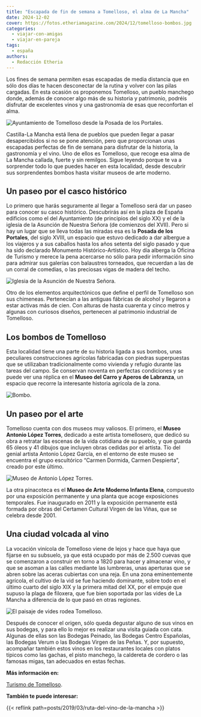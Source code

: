 ```yaml
---
title: "Escapada de fin de semana a Tomelloso, el alma de La Mancha"
date: 2024-12-02
cover: https://fotos.etheriamagazine.com/2024/12/tomelloso-bombos.jpg
categories: 
  - viajar-con-amigas
  - viajar-en-pareja
tags: 
  - españa
authors: 
  - Redacción Etheria
---
```


Los fines de semana permiten esas escapadas de media distancia que en sólo dos días te 
hacen desconectar de la rutina y volver con las pilas cargadas. En esta ocasión os 
proponemos Tomelloso, un pueblo manchego donde, además de conocer algo más de su 
historia y patrimonio, podréis disfrutar de excelentes vinos y una gastronomía de esas 
que reconfortan el alma. 

![Ayuntamiento de Tomelloso desde la Posada de los Portales.](https://fotos.etheriamagazine.com/2024/12/tomelloso-ayuntamiento-posada-portales.jpg "Ayuntamiento de Tomelloso desde la Posada de los Portales. © Turismo de Tomelloso")

Castilla-La Mancha está llena de pueblos que pueden llegar a pasar desapercibidos si no 
se pone atención, pero que proporcionan unas escapadas perfectas de fin de semana para 
disfrutar de la historia, la gastronomía y el vino. Uno de ellos es Tomelloso, que 
recoge esa alma de La Mancha callada, fuerte y sin remilgos. Sigue leyendo porque te va 
a sorprender todo lo que puedes hacer en esta localidad, desde descubrir sus 
sorprendentes bombos hasta visitar museos de arte moderno. 

## Un paseo por el casco histórico

Lo primero que harás seguramente al llegar a Tomelloso será dar un paseo para conocer su 
casco histórico. Descubrirás así en la plaza de España edificios como el del 
Ayuntamiento (de principios del siglo XX) y el de la iglesia de la Asunción de Nuestra 
Señora (de comienzos del XVII). Pero si hay un lugar que se lleva todas las miradas esa 
es la **Posada de los Portales**, del siglo XVIII, un espacio que estuvo dedicado a dar 
albergue a los viajeros y a sus caballos hasta los años setenta del siglo pasado y que 
ha sido declarado Monumento Histórico-Artístico. Hoy día alberga la Oficina de Turismo y 
merece la pena acercarse no sólo para pedir información sino para admirar sus galerías 
con balaustres torneados, que recuerdan a las de un corral de comedias, o las preciosas 
vigas de madera del techo. 

![Iglesia de la Asunción de Nuestra Señora.](https://fotos.etheriamagazine.com/2024/12/tomelloso-iglesia.jpg "Iglesia de la Asunción de Nuestra Señora. © Turismo de Tomelloso")

Otro de los elementos arquitectónicos que define el perfil de Tomelloso son sus 
chimeneas. Pertenecían a las antiguas fábricas de alcohol y llegaron a estar activas más 
de cien. Con alturas de hasta cuarenta y cinco metros y algunas con curiosos diseños, 
pertenecen al patrimonio industrial de Tomelloso. 

## Los bombos de Tomelloso

Esta localidad tiene una parte de su historia ligada a sus bombos, unas peculiares 
construcciones agrícolas fabricadas con piedras superpuestas que se utilizaban 
tradicionalmente como vivienda y refugio durante las tareas del campo. Se conservan 
noventa en perfectas condiciones y se puede ver una réplica en el **Museo del Carro y 
Aperos de Labranza**, un espacio que recorre la interesante historia agrícola de la 
zona. 

![Bombo.](https://fotos.etheriamagazine.com/2024/12/tomelloso-bombos.jpg "Bombo. © Turismo de Tomelloso.")

## Un paseo por el arte

Tomelloso cuenta con dos museos muy valiosos. El primero, el **Museo Antonio López 
Torres**, dedicado a este artista tomellosero, que dedicó su obra a retratar las escenas 
de la vida cotidiana de su pueblo, y que guarda 65 óleos y 41 dibujos que incluyen obras 
cedidas por el artista. Tío del genial artista Antonio López García, en el entorno de 
este museo se encuentra el grupo escultórico “Carmen Dormida, Carmen Despierta”, creado 
por este último. 

![Museo de Antonio López Torres.](https://fotos.etheriamagazine.com/2024/12/tomelloso-museo-antonio-lopez-torres.jpg "Museo de Antonio López Torres. © Turismo de Tomelloso")

La otra pinacoteca es el **Museo de Arte Moderno Infanta Elena**, compuesto por una 
exposición permanente y una planta que acoge exposiciones temporales. Fue inaugurado en 
2011 y la exposición permanente está formada por obras del Certamen Cultural Virgen de 
las Viñas, que se celebra desde 2001. 

## Una ciudad volcada al vino

La vocación vinícola de Tomelloso viene de lejos y hace que haya que fijarse en su 
subsuelo, ya que está ocupado por más de 2.500 cuevas que se comenzaron a construir en 
torno a 1820 para hacer y almacenar vino, y que se asoman a las calles mediante las 
lumbreras, unas aperturas que se abren sobre las aceras cubiertas con una reja. En una 
zona eminentemente agrícola, el cultivo de la vid se fue haciendo dominante, sobre todo 
en el último cuarto del siglo XIX y la primera mitad del XX, por el empuje que supuso la 
plaga de filoxera, que fue bien soportada por las vides de La Mancha a diferencia de lo 
que pasó en otras regiones. 

![El paisaje de vides rodea Tomelloso.](https://fotos.etheriamagazine.com/2024/12/tomelloso-vides.jpg "El paisaje de vides rodea Tomelloso. © Turismo de Tomelloso")

Después de conocer el origen, sólo queda degustar alguno de sus vinos en sus bodegas, y 
para ello lo mejor es realizar una visita guiada con cata. Algunas de ellas son las 
Bodegas Peinado, las Bodegas Centro Españolas, las Bodegas Verum o las Bodegas Virgen de 
las Peñas. Y, por supuesto, acompañar también estos vinos en los restaurantes locales 
con platos típicos como las gachas, el pisto manchego, la caldereta de cordero o las 
famosas migas, tan adecuados en estas fechas. 

**Más información en:** 

[Turismo de Tomelloso](https://visitatomelloso.com/). 

**También te puede interesar:** 

{{< reflink path=posts/2019/03/ruta-del-vino-de-la-mancha >}}

